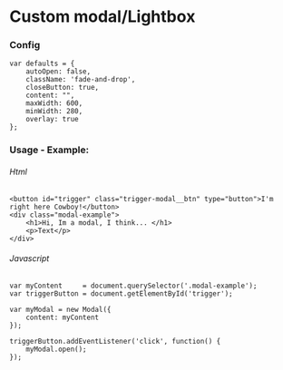 Custom modal/Lightbox
==========

### Config

```
var defaults = {
    autoOpen: false,
    className: 'fade-and-drop',
    closeButton: true,
    content: "",
    maxWidth: 600,
    minWidth: 280,
    overlay: true
};

```

### Usage - Example:

###### Html

```
<button id="trigger" class="trigger-modal__btn" type="button">I'm right here Cowboy!</button>
<div class="modal-example">
    <h1>Hi, Im a modal, I think... </h1>
    <p>Text</p>
</div>

```

###### Javascript

```
var myContent     = document.querySelector('.modal-example');
var triggerButton = document.getElementById('trigger');

var myModal = new Modal({
    content: myContent
});

triggerButton.addEventListener('click', function() {
    myModal.open();
});

```
